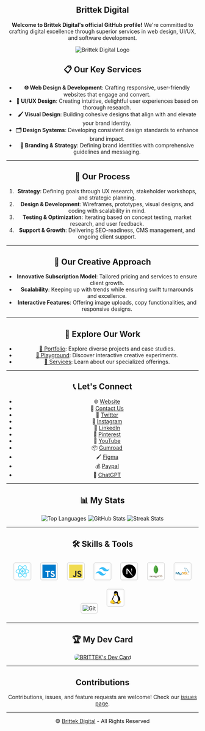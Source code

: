 <div align="center">

  ## Brittek Digital

  **Welcome to Brittek Digital's official GitHub profile!** We're committed to crafting digital excellence through superior services in web design, UI/UX, and software development.

  ![Brittek Digital Logo](https://i.ibb.co/XbrDv5d/3.png)

## 📋 Our Key Services

- **🌐 Web Design & Development**: Crafting responsive, user-friendly websites that engage and convert.
- **🎨 UI/UX Design**: Creating intuitive, delightful user experiences based on thorough research.
- **🖌️ Visual Design**: Building cohesive designs that align with and elevate your brand identity.
- **🗂️ Design Systems**: Developing consistent design standards to enhance brand impact.
- **🏢 Branding & Strategy**: Defining brand identities with comprehensive guidelines and messaging.

---

## 🚀 Our Process

1. **Strategy**: Defining goals through UX research, stakeholder workshops, and strategic planning.
2. **Design & Development**: Wireframes, prototypes, visual designs, and coding with scalability in mind.
3. **Testing & Optimization**: Iterating based on concept testing, market research, and user feedback.
4. **Support & Growth**: Delivering SEO-readiness, CMS management, and ongoing client support.

---

## 🎨 Our Creative Approach

- **Innovative Subscription Model**: Tailored pricing and services to ensure client growth.
- **Scalability**: Keeping up with trends while ensuring swift turnarounds and excellence.
- **Interactive Features**: Offering image uploads, copy functionalities, and responsive designs.

---

## 📂 Explore Our Work

- [📁 Portfolio](https://brittek.digital/portfolio): Explore diverse projects and case studies.
- [🌟 Playground](https://brittek.digital/playground): Discover interactive creative experiments.
- [📜 Services](https://brittek.digital/services): Learn about our specialized offerings.

---

## 📞 Let's Connect

- 🌐 [Website](https://brittek.digital)
- 📧 [Contact Us](mailto:info@brittek.digital)
- 💬 [Twitter](https://twitter.com/brittekdigital)
- 📸 [Instagram](https://instagram.com/brittekdgtl)
- 💼 [LinkedIn](https://au.linkedin.com/in/brittek)
- 📌 [Pinterest](https://pinterest.com/brittekdigital/)
- 🎥 [YouTube](https://www.youtube.com/@BrittekDigital)
- 📦 [Gumroad](https://brittek.gumroad.com/)
- 🖌️ [Figma](https://www.figma.com/@brittek)
- 💰 [Paypal](https://paypal.me/BrittekDigtl)
- 🤖 [ChatGPT](https://chatgpt.com/g/g-cnm8xm1MC-brittek-digital-design-and-development-assistant)

---

## 📊 My Stats

<p align="center">
  <img src="https://github-readme-stats.vercel.app/api/top-langs?username=brittek&show_icons=true&locale=en&theme=vue-dark&layout=compact" alt="Top Languages"/>  
  <img src="https://github-readme-stats.vercel.app/api?username=brittek&show_icons=true&locale=en&theme=vue-dark" alt="GitHub Stats"/>  
  <img src="https://streak-stats.demolab.com?user=brittek&theme=vue-dark&mode=weekly" alt="Streak Stats"/>
</p>

---

## 🛠 Skills & Tools

<p align="center">
  <img src="https://raw.githubusercontent.com/devicons/devicon/master/icons/react/react-original.svg" alt="React" width="36" height="36" style="margin: 10px; border: 1px solid #ccc; padding: 4px; border-radius: 4px;"/> 
  <img src="https://raw.githubusercontent.com/devicons/devicon/master/icons/typescript/typescript-original.svg" alt="TypeScript" width="36" height="36" style="margin: 10px; border: 1px solid #ccc; padding: 4px; border-radius: 4px;"/> 
  <img src="https://raw.githubusercontent.com/devicons/devicon/master/icons/javascript/javascript-original.svg" alt="JavaScript" width="36" height="36" style="margin: 10px; border: 1px solid #ccc; padding: 4px; border-radius: 4px;"/> 
  <img src="https://raw.githubusercontent.com/devicons/devicon/master/icons/tailwindcss/tailwindcss-plain.svg" alt="TailwindCSS" width="36" height="36" style="margin: 10px; border: 1px solid #ccc; padding: 4px; border-radius: 4px;"/> 
  <img src="https://raw.githubusercontent.com/devicons/devicon/master/icons/nextjs/nextjs-original.svg" alt="Next.js" width="36" height="36" style="margin: 10px; border: 1px solid #ccc; padding: 4px; border-radius: 4px;"/> 
  <img src="https://raw.githubusercontent.com/devicons/devicon/master/icons/mongodb/mongodb-original-wordmark.svg" alt="MongoDB" width="36" height="36" style="margin: 10px; border: 1px solid #ccc; padding: 4px; border-radius: 4px;"/> 
  <img src="https://raw.githubusercontent.com/devicons/devicon/master/icons/mysql/mysql-original-wordmark.svg" alt="MySQL" width="36" height="36" style="margin: 10px; border: 1px solid #ccc; padding: 4px; border-radius: 4px;"/> 
  <img src="https://www.vectorlogo.zone/logos/git-scm/git-scm-icon.svg" alt="Git" width="36" height="36" style="margin: 10px; border: 1px solid #ccc; padding: 4px; border-radius: 4px;"/> 
  <img src="https://raw.githubusercontent.com/devicons/devicon/master/icons/linux/linux-original.svg" alt="Linux" width="36" height="36" style="margin: 10px; border: 1px solid #ccc; padding: 4px; border-radius: 4px;"/> 
</p>

---

## 🏆 My Dev Card

<p align="center">
  <a href="https://app.daily.dev/brittek"><img src="https://api.daily.dev/devcards/8caccdbcd4834c8baa1d6dea6e4482fa.png?r=5qc" alt="BRITTEK's Dev Card" width="250" style="border-radius: 10px;"/></a>
</p>

---

## Contributions

Contributions, issues, and feature requests are welcome! Check our [issues page](https://github.com/brittek-digital/issues).

---

© [Brittek Digital](https://brittek.digital) - All Rights Reserved

</div>
